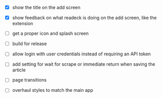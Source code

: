 - [x] show the title on the add screen
- [x] show feedback on what readeck is doing on the add screen, like the extension
- [ ] get a proper icon and splash screen
- [ ] build for release
- [ ] allow login with user credentials instead of requiring an API token
- [ ] add setting for wait for scrape or immediate return when saving the article
- [ ] page transitions
- [ ] overhaul styles to match the main app

